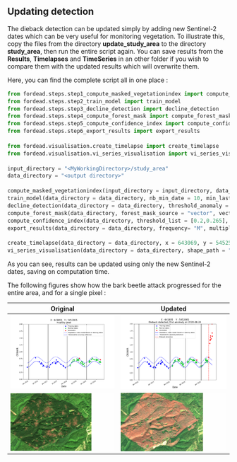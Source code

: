 ## Updating detection

The dieback detection can be updated simply by adding new Sentinel-2 dates which can be very useful for monitoring vegetation. To illustrate this, copy the files from the directory **update_study_area** to the directory **study_area**, then run the entire script again.
You can save results from the **Results**, **Timelapses** and **TimeSeries** in an other folder if you wish to compare them with the updated results which will overwrite them.

Here, you can find the complete script all in one place :
```python
from fordead.steps.step1_compute_masked_vegetationindex import compute_masked_vegetationindex
from fordead.steps.step2_train_model import train_model
from fordead.steps.step3_decline_detection import decline_detection
from fordead.steps.step4_compute_forest_mask import compute_forest_mask
from fordead.steps.step5_compute_confidence_index import compute_confidence_index
from fordead.steps.step6_export_results import export_results

from fordead.visualisation.create_timelapse import create_timelapse
from fordead.visualisation.vi_series_visualisation import vi_series_visualisation

input_directory = "<MyWorkingDirectory>/study_area"
data_directory = "<output directory>"

compute_masked_vegetationindex(input_directory = input_directory, data_directory = data_directory, lim_perc_cloud = 0.4, interpolation_order = 0, sentinel_source  = "THEIA", soil_detection = False, formula_mask = "B2 > 600", vi = "CRSWIR", apply_source_mask = True)
train_model(data_directory = data_directory, nb_min_date = 10, min_last_date_training="2018-01-01", max_last_date_training="2018-06-01")
decline_detection(data_directory = data_directory, threshold_anomaly = 0.16)
compute_forest_mask(data_directory, forest_mask_source = "vector", vector_path = "<MyWorkingDirectory>/vector/area_interest.shp")
compute_confidence_index(data_directory, threshold_list = [0.2,0.265], classes_list = ["Low anomaly", "Severe anomaly"])
export_results(data_directory = data_directory, frequency= "M", multiple_files = False, intersection_confidence_class = True)

create_timelapse(data_directory = data_directory, x = 643069, y = 5452565, buffer = 1500)
vi_series_visualisation(data_directory = data_directory, shape_path = "<MyWorkingDirectory>/vector/points_for_graphs.shp", name_column = "id", ymin = 0, ymax = 2, chunks = 100)
```

As you can see, results can be updated using only the new Sentinel-2 dates, saving on computation time. 

The following figures show how the bark beetle attack progressed for the entire area, and for a single pixel :

Original | Updated
:-------------------------:|:-------------------------:
![graph_healthy](Figures/graph_healthy.png "graph_healthy") | ![graph_updated](Figures/graph_updated.png "graph_updated")
![gif_results_original](Figures/gif_results_original.gif "gif_results_original") | ![gif_results_updated](Figures/gif_results_updated.gif "gif_results_updated")